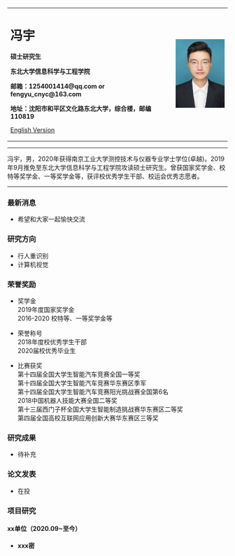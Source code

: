 <div>
<table border="0">
  <tr>
    <td width="75%">
      <h1>冯宇</h1>
      <p><b>硕士研究生</b></p>
      <p><b>东北大学信息科学与工程学院</b></p>
      <p><b>邮箱：1254001414@qq.com or fengyu_cnyc@163.com</b></p>
      <p><b>地址：沈阳市和平区文化路东北大学，综合楼，邮编110819</b></p>
      <p><a href="/index-en.html">English Version</a></p>
    </td>
    <td width="25%">
      <img src="/QQ图片20201007223050.jpg" width="100%">
    </td>
  </tr>
</table>
</div>

---

冯宇，男，2020年获得南京工业大学测控技术与仪器专业学士学位(卓越)。2019年9月推免至东北大学信息科学与工程学院攻读硕士研究生。曾获国家奖学金、校特等奖学金、一等奖学金等，获评校优秀学生干部、校运会优秀志愿者。

---

### 最新消息
- 希望和大家一起愉快交流

### 研究方向
- 行人重识别
- 计算机视觉

### 荣誉奖励
- 奖学金  
2019年度国家奖学金  
2016-2020 校特等、一等奖学金等

- 荣誉称号  
2018年度校优秀学生干部  
2020届校优秀毕业生
- 比赛获奖  
第十四届全国大学生智能汽车竞赛全国一等奖  
第十四届全国大学生智能汽车竞赛华东赛区季军  
第十四届全国大学生智能汽车竞赛阳光挑战赛全国第6名  
2018中国机器人技能大赛全国二等奖  
第十三届西门子杯全国大学生智能制造挑战赛华东赛区二等奖  
第四届全国高校互联网应用创新大赛华东赛区三等奖

### 研究成果
- 待补充

### 论文发表
- 在投

### 项目研究
#### xx单位（2020.09~至今）
- **xxx密**  




